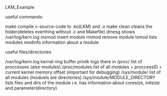 LKM_Example


useful commands:

make
    compile c-source-code to .ko(LKM) and .o
make clean
    cleans the folder(deletes everthing without .c and Makefile)
dmesg
    shows /var/log/kern.log
insmod
    insert module
rmmod
    remove module
lsmod
    lists modules
modinfo
    information about a module

useful files/directories

/var/log/kern.log
    kernel ring buffer
    printk logs there in
/proc/
    list of proccesses (also modules)
/proc/modules
    list of all modules + proccessID + current kernel memory offset (important for debugging)
/sys/module/
    list of all modules (moduels are directories)
/sys/module/MODULE_DIRECTORY
    lists files and dirs of the module
    i.e. has information about coresize, initsize and parameter(directory)
